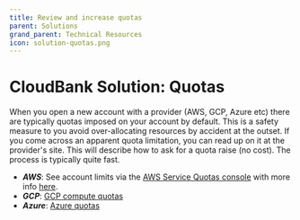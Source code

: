 ```yaml
---
title: Review and increase quotas
parent: Solutions
grand_parent: Technical Resources
icon: solution-quotas.png
---
```


# CloudBank Solution: Quotas

When you open a new account with a provider (AWS, GCP, Azure etc) there are typically 
quotas imposed on your account by default. 
This is a safety measure to you avoid over-allocating resources by accident at the outset.
If you come across an apparent quota limitation, you can read up on it at the provider's site.
This will describe how to ask for a quota raise (no cost).
The process is typically quite fast.


* ***AWS***: See account limits via the [AWS Service Quotas console](https://console.aws.amazon.com/servicequotas) with more info [here](https://aws.amazon.com/premiumsupport/knowledge-center/manage-service-limits/).
* ***GCP***: [GCP compute quotas](https://cloud.google.com/compute/quotas)
* ***Azure***: [Azure quotas](https://docs.microsoft.com/en-us/azure/azure-resource-manager/management/azure-subscription-service-limits)

